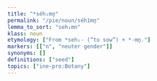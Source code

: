 ```yaml
---
title: "*séh₁mn̥"
permalink: "/pie/noun/séh1mn̥"
lemma_to_sort: "seh₁mn"
klass: noun
etymology: ["From *seh₁- (“to sow”) +‎ *-mn̥."]
markers: [["n", "neuter gender"]]
synonyms: []
definitions: ["seed"]
topics: ["ine-pro:Botany"]
---
```

